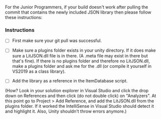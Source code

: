 For the Junior Programmers, if your build doesn't work after pulling the commit that contains the newly included JSON library then please follow these instructions:

### Instructions

* [ ] First make sure your git pull was successful.


* [ ] Make sure a plugins folder exists in your unity directory. If it does make sure a LitJSON.dll file is in there. (A .meta file may exist in there but that's fine). If there is no plugins folder and therefore no LitJSON.dll, make a plugins folder and ask me for the .dll (or compile it yourself in VS2019 as a class library).


* [ ] Add the library as a reference in the ItemDatabase script.

(How? Look in your solution explorer in Visual Studio and click the drop down on References and then click (do not double click) on "Analyzers". At this point go to Project > Add Reference, and add the LitJSON.dll from the plugins folder. If it worked the IntelliSense in Visual Studio should detect it and highlight it. Also, Unity shouldn't throw errors anymore.)

